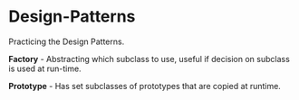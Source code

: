 # Design-Patterns
Practicing the Design Patterns.

**Factory** - Abstracting which subclass to use, useful if decision on subclass is used at run-time.

**Prototype** - Has set subclasses of prototypes that are copied at runtime.

